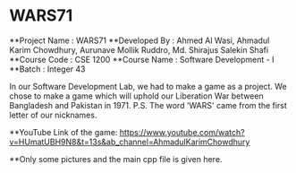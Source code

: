 # WARS71
**Project Name  : WARS71
**Developed By  : Ahmed Al Wasi, Ahmadul Karim Chowdhury, Aurunave Mollik Ruddro, Md. Shirajus Salekin Shafi
**Course Code   : CSE 1200
**Course Name   : Software Development - I
**Batch         : Integer 43

In our Software Development Lab, we had to make a game as a project. We chose to make a game which will uphold our Liberation War between Bangladesh and Pakistan in 1971.
P.S. The word 'WARS' came from the first letter of our nicknames.

**YouTube Link of the game: https://www.youtube.com/watch?v=HUmatUBH9N8&t=13s&ab_channel=AhmadulKarimChowdhury

**Only some pictures and the main cpp file is given here.

